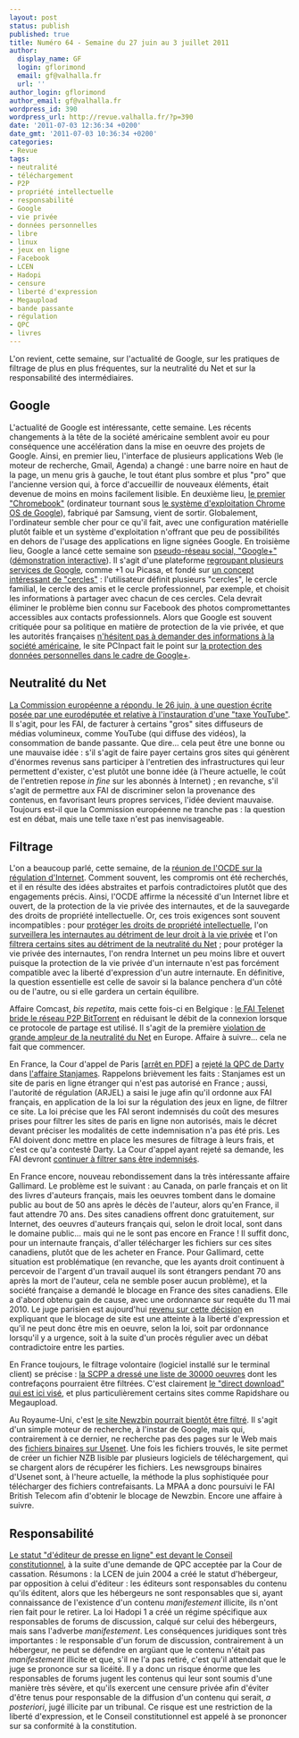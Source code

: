 ```yaml
---
layout: post
status: publish
published: true
title: Numéro 64 - Semaine du 27 juin au 3 juillet 2011
author:
  display_name: GF
  login: gflorimond
  email: gf@valhalla.fr
  url: ''
author_login: gflorimond
author_email: gf@valhalla.fr
wordpress_id: 390
wordpress_url: http://revue.valhalla.fr/?p=390
date: '2011-07-03 12:36:34 +0200'
date_gmt: '2011-07-03 10:36:34 +0200'
categories:
- Revue
tags:
- neutralité
- téléchargement
- P2P
- propriété intellectuelle
- responsabilité
- Google
- vie privée
- données personnelles
- libre
- linux
- jeux en ligne
- Facebook
- LCEN
- Hadopi
- censure
- liberté d'expression
- Megaupload
- bande passante
- régulation
- QPC
- livres
---
```

<p>L'on revient, cette semaine, sur l'actualité de Google, sur les pratiques de filtrage de plus en plus fréquentes, sur la neutralité du Net et sur la responsabilité des intermédiaires.</p>
<h2>Google</h2>
<p>L'actualité de Google est intéressante, cette semaine. Les récents changements à la tête de la société américaine semblent avoir eu pour conséquence une accélération dans la mise en oeuvre des projets de Google. Ainsi, en premier lieu, l'interface de plusieurs applications Web (le moteur de recherche, Gmail, Agenda) a changé : une barre noire en haut de la page, un menu gris à gauche, le tout étant plus sombre et plus "pro" que l'ancienne version qui, à force d'accueillir de nouveaux éléments, était devenue de moins en moins facilement lisible. En deuxième lieu, <a href="http://www.clubic.com/linux-os/chrome/article-429724-1-chromebook.html">le premier "Chromebook"</a> (ordinateur tournant sous <a href="http://www.valhalla.fr/2010/03/06/chrome-os-will-it-be-evil/">le système d'exploitation Chrome OS de Google</a>), fabriqué par Samsung, vient de sortir. Globalement, l'ordinateur semble cher pour ce qu'il fait, avec une configuration matérielle plutôt faible et un système d'exploitation n'offrant que peu de possibilités en dehors de l'usage des applications en ligne signées Google. En troisième lieu, Google a lancé cette semaine son <a href="http://www.lemondeinformatique.fr/actualites/lire-google-un-reseau-plus-social-que-facebook-34086.html">pseudo-réseau social, "Google+"</a> (<a href="http://www.pcinpact.com/actu/news/64369-invitation-google-facebook-test-demo.htm">démonstration interactive</a>). Il s'agit d'une plateforme <a href="http://www.silicon.fr/google-pour-contrer-facebook-etou-microsoft-55403.html">regroupant plusieurs services de Google</a>, comme +1 ou Picasa, et fondé sur <a href="http://www.pcinpact.com/actu/news/64413-google-reseau-social-premieres-impressions.htm">un concept intéressant de "cercles"</a> : l'utilisateur définit plusieurs "cercles", le cercle familial, le cercle des amis et le cercle professionnel, par exemple, et choisit les informations à partager avec chacun de ces cercles. Cela devrait éliminer le problème bien connu sur Facebook des photos compromettantes accessibles aux contacts professionnels. Alors que Google est souvent critiquée pour sa politique en matière de protection de la vie privée, et que les autorités françaises <a href="http://www.numerama.com/magazine/19181-la-france-a-demande-1021-renseignements-personnels-a-google-en-6-mois.html">n'hésitent pas à demander des informations à la société américaine</a>, le site PCInpact fait le point sur <a href="http://www.pcinpact.com/actu/news/64370-google-cgu-confidentialite-google-vie-privee.htm">la protection des données personnelles dans le cadre de Google+</a>.</p>
<h2>Neutralité du Net</h2>
<p><a href="http://www.numerama.com/magazine/19229-la-commission-europeenne-enterre-la-neutralite-du-net.html">La Commission européenne a répondu, le 26 juin, à une question écrite posée par une eurodéputée et relative à l'instauration d'une "taxe YouTube"</a>. Il s'agit, pour les FAI, de facturer à certains "gros" sites diffuseurs de médias volumineux, comme YouTube (qui diffuse des vidéos), la consommation de bande passante. Que dire... cela peut être une bonne ou une mauvaise idée : s'il s'agit de faire payer certains gros sites qui génèrent d'énormes revenus sans participer à l'entretien des infrastructures qui leur permettent d'exister, c'est plutôt une bonne idée (à l'heure actuelle, le coût de l'entretien repose <i>in fine</i> sur les abonnés à Internet) ; en revanche, s'il s'agit de permettre aux FAI de discriminer selon la provenance des contenus, en favorisant leurs propres services, l'idée devient mauvaise. Toujours est-il que la Commission européenne ne tranche pas : la question est en débat, mais une telle taxe n'est pas inenvisageable.</p>
<h2>Filtrage</h2>
<p>L'on a beaucoup parlé, cette semaine, de la <a href="http://www.numerama.com/magazine/19205-l-ocde-ouvre-la-porte-au-filtrage-et-a-la-riposte-graduee.html">réunion de l'OCDE sur la régulation d'Internet</a>. Comment souvent, les compromis ont été recherchés, et il en résulte des idées abstraites et parfois contradictoires plutôt que des engagements précis. Ainsi, l'OCDE affirme la nécessité d'un Internet libre et ouvert, de la protection de la vie privée des internautes, et de la sauvegarde des droits de propriété intellectuelle. Or, ces trois exigences sont souvent incompatibles : pour <a href="http://www.laquadrature.net/fr/le-projet-de-communique-de-locde-sacrifie-les-libertes-au-nom-du-droit-dauteur">protéger les droits de propriété intellectuelle</a>, l'on <a href="http://www.numerama.com/magazine/19199-l-ocde-va-t-elle-pousser-les-fai-et-hebergeurs-a-filtrer-maj.html">surveillera les internautes au détriment de leur droit à la vie privée</a> et l'on <a href="http://www.laquadrature.net/fr/hollywood-impose-la-censure-privee-dans-le-communique-de-locde">filtrera certains sites au détriment de la neutralité du Net</a> ; pour protéger la vie privée des internautes, l'on rendra Internet un peu moins libre et ouvert puisque la protection de la vie privée d'un internaute n'est pas forcément compatible avec la liberté d'expression d'un autre internaute. En définitive, la question essentielle est celle de savoir si la balance penchera d'un côté ou de l'autre, ou si elle gardera un certain équilibre.</p>
<p>Affaire Comcast, <i>bis repetita</i>, mais cette fois-ci en Belgique : <a href="http://www.pcinpact.com/actu/news/64383-fai-belge-telenet-bride-bittorrent.htm">le FAI Telenet bride le réseau P2P BitTorrent</a> en réduisant le débit de la connexion lorsque ce protocole de partage est utilisé. Il s'agit de la première <a href="http://www.numerama.com/magazine/19214-le-fai-belge-telenet-confirme-le-bridage-de-bittorrent.html">violation de grande ampleur de la neutralité du Net</a> en Europe. Affaire à suivre... cela ne fait que commencer.</p>
<p>En France, la Cour d'appel de Paris [<a href="http://www.pcinpact.com/media/20110628_CA_PARIS_ARRET_QPC_ARJEL.pdf">arrêt en PDF</a>] a <a href="http://www.pcinpact.com/actu/news/64395-arjel-qpc-indemnisation.htm">rejeté la QPC de Darty</a> dans <a href="http://revue.valhalla.fr/numeros/17/">l'affaire Stanjames</a>. Rappelons brièvement les faits : Stanjames est un site de paris en ligne étranger qui n'est pas autorisé en France ; aussi, l'autorité de régulation (ARJEL) a saisi le juge afin qu'il ordonne aux FAI français, en application de la loi sur la régulation des jeux en ligne, de filtrer ce site. La loi précise que les FAI seront indemnisés du coût des mesures prises pour filtrer les sites de paris en ligne non autorisés, mais le décret devant préciser les modalités de cette indemnisation n'a pas été pris. Les FAI doivent donc mettre en place les mesures de filtrage à leurs frais, et c'est ce qu'a contesté Darty. La Cour d'appel ayant rejeté sa demande, les FAI devront <a href="http://www.numerama.com/magazine/19215-les-fai-doivent-bloquer-gratuitement-en-attendant-un-geste-du-gouvernement.html">continuer à filtrer sans être indemnisés</a>.</p>
<p>En France encore, nouveau rebondissement dans la très intéressante affaire Gallimard. Le problème est le suivant : au Canada, on parle français et on lit des livres d'auteurs français, mais les oeuvres tombent dans le domaine public au bout de 50 ans après le décès de l'auteur, alors qu'en France, il faut attendre 70 ans. Des sites canadiens offrent donc gratuitement, sur Internet, des oeuvres d'auteurs français qui, selon le droit local, sont dans le domaine public... mais qui ne le sont pas encore en France ! Il suffit donc, pour un internaute français, d'aller télécharger les fichiers sur ces sites canadiens, plutôt que de les acheter en France. Pour Gallimard, cette situation est problématique (en revanche, que les ayants droit continuent à percevoir de l'argent d'un travail auquel ils sont étrangers pendant 70 ans après la mort de l'auteur, cela ne semble poser aucun problème), et la société française a demandé le blocage en France des sites canadiens. Elle a d'abord obtenu gain de cause, avec une ordonnance sur requête du 11 mai 2010. Le juge parisien est aujourd'hui <a href="http://www.pcinpact.com/actu/news/64425-gallimard-blocage-domaine-public-canada.htm">revenu sur cette décision</a> en expliquant que le blocage de site est une atteinte à la liberté d'expression et qu'il ne peut donc être mis en oeuvre, selon la loi, soit par ordonnance lorsqu'il y a urgence, soit à la suite d'un procès régulier avec un débat contradictoire entre les parties. </p>
<p>En France toujours, le filtrage volontaire (logiciel installé sur le terminal client) se précise : <a href="">la SCPP a dressé une liste de 30000 oeuvres</a> dont les contrefaçons pourraient être filtrées. C'est clairement <a href="http://www.numerama.com/magazine/19226-comment-hadopi-et-ayants-droit-veulent-s-attaquer-au-direct-download.html">le "direct download" qui est ici visé</a>, et plus particulièrement certains sites comme Rapidshare ou Megaupload.</p>
<p>Au Royaume-Uni, c'est <a href="http://www.numerama.com/magazine/19218-le-blocage-de-newzbin-en-grande-bretagne-sera-decide-en-juillet.html">le site Newzbin pourrait bientôt être filtré</a>. Il s'agit d'un simple moteur de recherche, à l'instar de Google, mais qui, contrairement à ce dernier, ne recherche pas des pages sur le Web mais des <a href="http://www.valhalla.fr/2005/10/09/usenet-alternative-au-p2p/">fichiers binaires sur Usenet</a>. Une fois les fichiers trouvés, le site permet de créer un fichier NZB lisible par plusieurs logiciels de téléchargement, qui se chargent alors de récupérer les fichiers. Les newsgroups binaires d'Usenet sont, à l'heure actuelle, la méthode la plus sophistiquée pour télécharger des fichiers contrefaisants. La MPAA a donc poursuivi le FAI British Telecom afin d'obtenir le blocage de Newzbin. Encore une affaire à suivre.</p>
<h2>Responsabilité</h2>
<p><a href="http://www.pcinpact.com/actu/news/64377-lcen-editeur-injure-diffamation-hadopi.htm">Le statut "d'éditeur de presse en ligne" est devant le Conseil constitutionnel</a>, à la suite d'une demande de QPC acceptée par la Cour de cassation. Résumons : la LCEN de juin 2004 a créé le statut d'hébergeur, par opposition à celui d'éditeur : les éditeurs sont responsables du contenu qu'ils éditent, alors que les hébergeurs ne sont responsables que si, ayant connaissance de l'existence d'un contenu <i>manifestement</i> illicite, ils n'ont rien fait pour le retirer. La loi Hadopi 1 a créé un régime spécifique aux responsables de forums de discussion, calqué sur celui des hébergeurs, mais sans l'adverbe <i>manifestement</i>. Les conséquences juridiques sont très importantes : le responsable d'un forum de discussion, contrairement à un hébergeur, ne peut se défendre en argüant que le contenu n'était pas <i>manifestement</i> illicite et que, s'il ne l'a pas retiré, c'est qu'il attendait que le juge se prononce sur sa licéité. Il y a donc un risque énorme que les responsables de forums jugent les contenus qui leur sont soumis d'une manière très sévère, et qu'ils exercent une censure privée afin d'éviter d'être tenus pour responsable de la diffusion d'un contenu qui serait, <i>a posteriori</i>, jugé illicite par un tribunal. Ce risque est une restriction de la liberté d'expression, et le Conseil constitutionnel est appelé à se prononcer sur sa conformité à la constitution.</p>
